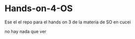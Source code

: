 # Hands-on-4-OS

Ese el el repo para el hands on 3 de la materia de SO en cucei

no hay nada que ver